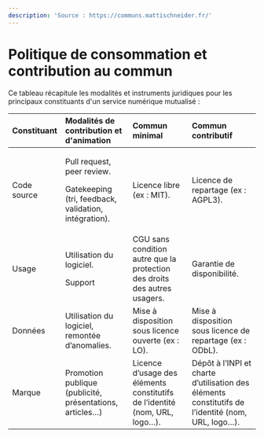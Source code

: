 ```yaml
---
description: 'Source : https://communs.mattischneider.fr/'
---
```


# Politique de consommation et contribution au commun

Ce tableau récapitule les modalités et instruments juridiques pour les principaux constituants d'un service numérique mutualisé :

<table>
  <thead>
    <tr>
      <th style="text-align:left"><b>Constituant</b>
      </th>
      <th style="text-align:left"><b>Modalit&#xE9;s de contribution et d&apos;animation</b>
      </th>
      <th style="text-align:left"><b>Commun minimal</b>
      </th>
      <th style="text-align:left"><b>Commun contributif</b>
      </th>
    </tr>
  </thead>
  <tbody>
    <tr>
      <td style="text-align:left">Code source</td>
      <td style="text-align:left">
        <p>Pull request, peer review.</p>
        <p>Gatekeeping (tri, feedback, validation, int&#xE9;gration).</p>
      </td>
      <td style="text-align:left">Licence libre (ex : MIT).</td>
      <td style="text-align:left">Licence de repartage (ex : AGPL3).</td>
    </tr>
    <tr>
      <td style="text-align:left">Usage</td>
      <td style="text-align:left">
        <p>Utilisation du logiciel.</p>
        <p>Support</p>
      </td>
      <td style="text-align:left">CGU sans condition autre que la protection des droits des autres usagers.</td>
      <td
      style="text-align:left">Garantie de disponibilit&#xE9;.</td>
    </tr>
    <tr>
      <td style="text-align:left">Donn&#xE9;es</td>
      <td style="text-align:left">Utilisation du logiciel, remont&#xE9;e d&#x2019;anomalies.</td>
      <td style="text-align:left">Mise &#xE0; disposition sous licence ouverte (ex : LO).</td>
      <td style="text-align:left">Mise &#xE0; disposition sous licence de repartage (ex : ODbL).</td>
    </tr>
    <tr>
      <td style="text-align:left">Marque</td>
      <td style="text-align:left">Promotion publique (publicit&#xE9;, pr&#xE9;sentations, articles&#x2026;)</td>
      <td
      style="text-align:left">Licence d&#x2019;usage des &#xE9;l&#xE9;ments constitutifs de l&#x2019;identit&#xE9;
        (nom, URL, logo&#x2026;).</td>
        <td style="text-align:left">D&#xE9;p&#xF4;t &#xE0; l&#x2019;INPI et charte d&#x2019;utilisation des
          &#xE9;l&#xE9;ments constitutifs de l&#x2019;identit&#xE9; (nom, URL, logo&#x2026;).</td>
    </tr>
  </tbody>
</table>

